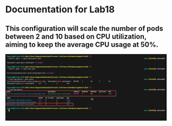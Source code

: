 # Documentation for Lab18

## This configuration will scale the number of pods between 2 and 10 based on CPU utilization, aiming to keep the average CPU usage at 50%.


![alt text](image.png)
